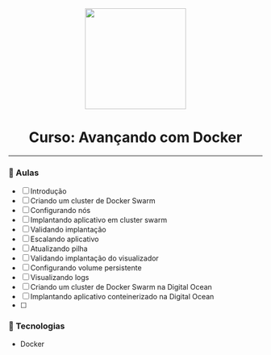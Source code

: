 <div align="center">
    <img src="https://sonassets.s3.amazonaws.com/img/logo-top.png" width="200">
    <h1>Curso: Avançando com Docker</h1>
    <hr>
</div>

### :memo: Aulas
- [ ] Introdução
- [ ] Criando um cluster de Docker Swarm
- [ ] Configurando nós
- [ ] Implantando aplicativo em cluster swarm
- [ ] Validando implantação
- [ ] Escalando aplicativo
- [ ] Atualizando pilha
- [ ] Validando implantação do visualizador
- [ ] Configurando volume persistente
- [ ] Visualizando logs
- [ ] Criando um cluster de Docker Swarm na Digital Ocean
- [ ] Implantando aplicativo conteinerizado na Digital Ocean
- [ ] 
### :hammer: Tecnologias
 <ul>
    <li>Docker</li>
</ul>
